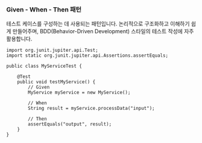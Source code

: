 ### Given - When - Then 패턴

테스트 케이스를 구성하는 데 사용되는 패턴입니다. 논리적으로 구조화하고 이해하기 쉽게 만들어주며, BDD(Behavior-Driven Development) 스타일의 테스트 작성에 자주 활용합니다.

```
import org.junit.jupiter.api.Test;
import static org.junit.jupiter.api.Assertions.assertEquals;

public class MyServiceTest {

    @Test
    public void testMyService() {
        // Given
        MyService myService = new MyService();

        // When
        String result = myService.processData("input");

        // Then
        assertEquals("output", result);
    }
}
```